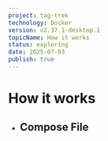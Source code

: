 ```yaml
---
project: tag-trek
technology: Docker
version: v2.37.1-desktop.1
topicName: How it works
status: exploring
date: 2025-07-03
publish: true
---
```


# How it works
- Compose File
    - 
